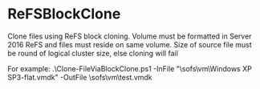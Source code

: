 # ReFSBlockClone
Clone files using ReFS block cloning. Volume must be formatted in Server 2016 ReFS and files must reside on same volume. Size of source file must be round of logical cluster size, else cloning will fail

For example:
.\Clone-FileViaBlockClone.ps1 -InFile "\\sofs\vm\Windows XP SP3-flat.vmdk" -OutFile \\sofs\vm\test.vmdk
